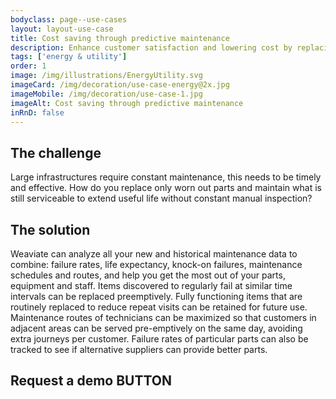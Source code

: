 ```yaml
---
bodyclass: page--use-cases
layout: layout-use-case
title: Cost saving through predictive maintenance
description: Enhance customer satisfaction and lowering cost by replacing parts, maintaining assets pre-emptively and optimizing maintenance schedules
tags: ['energy & utility']
order: 1
image: /img/illustrations/EnergyUtility.svg
imageCard: /img/decoration/use-case-energy@2x.jpg
imageMobile: /img/decoration/use-case-1.jpg
imageAlt: Cost saving through predictive maintenance
inRnD: false
---
```


## The challenge

Large infrastructures require constant maintenance, this needs to be timely and effective. How do you replace only worn out parts and maintain what is still serviceable to extend useful life without constant manual inspection?

## The solution

Weaviate can analyze all your new and historical maintenance data to combine: failure rates, life expectancy, knock-on failures, maintenance schedules and routes, and help you get the most out of your parts, equipment and staff. Items discovered to regularly fail at similar time intervals can be replaced preemptively. Fully functioning items that are routinely replaced to reduce repeat visits can be retained for future use. Maintenance routes of technicians can be maximized so that customers in adjacent areas can be served pre-emptively on the same day, avoiding extra journeys per customer.  Failure rates of particular parts can also be tracked to see if alternative suppliers can provide better parts.

## Request a demo BUTTON
